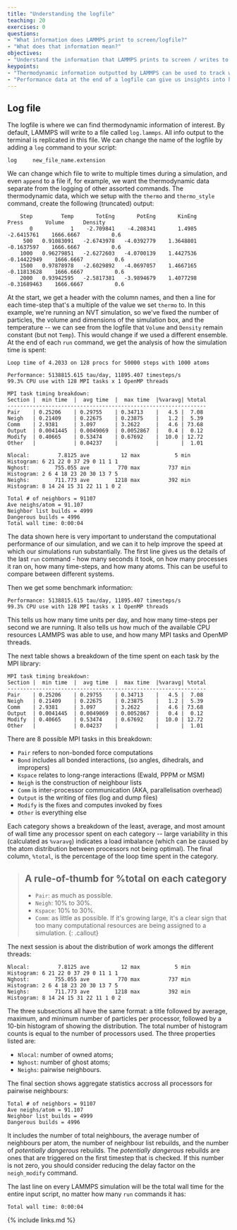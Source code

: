 ```yaml
---
title: "Understanding the logfile"
teaching: 20
exercises: 0
questions:
- "What information does LAMMPS print to screen/logfile?"
- "What does that information mean?"
objectives:
- "Understand the information that LAMMPS prints to screen / writes to the logfile before, during, and after a simulation."
keypoints:
- "Thermodynamic information outputted by LAMMPS can be used to track whether a simulations is running OK."
- "Performance data at the end of a logfile can give us insights into how to make a simulation faster."
---
```


## Log file

The logfile is where we can find thermodynamic information of interest.
By default, LAMMPS will write to a file called `log.lammps`.
All info output to the terminal is replicated in this file.
We can change the name of the logfile by adding a `log` command to your script:

```
log     new_file_name.extension
```

We can change which file to write to multiple times during a simulation, and even `append` to a file if, for example,
we want the thermodynamic data separate from the logging of other assorted commands.
The thermodynamic data, which we setup with the `thermo` and `thermo_style` command, create the following (truncated) output:

```
    Step         Temp       TotEng       PotEng       KinEng        Press       Volume      Density
       0            1    -2.709841    -4.208341       1.4985   -2.6415761    1666.6667          0.6
     500   0.91083091   -2.6743978   -4.0392779    1.3648801   -0.1637597    1666.6667          0.6
    1000   0.96279851   -2.6272603   -4.0700139    1.4427536  -0.14422949    1666.6667          0.6
    1500   0.97878978   -2.6029892   -4.0697057    1.4667165  -0.11813628    1666.6667          0.6
    2000   0.93942595   -2.5817381   -3.9894679    1.4077298  -0.31689463    1666.6667          0.6
```

At the start, we get a header with the column names, and then a line for each time-step that's a multiple of the value we set `thermo` to.
In this example, we're running an NVT simulation, so we've fixed the number of particles, the volume and dimensions of the simulation box, and the temperature
-- we can see from the logfile that `Volume` and `Density` remain constant (but not `Temp`).
This would change if we used a different ensemble.
At the end of each `run` command, we get the analysis of how the simulation time is spent:

```
Loop time of 4.2033 on 128 procs for 50000 steps with 1000 atoms

Performance: 5138815.615 tau/day, 11895.407 timesteps/s
99.3% CPU use with 128 MPI tasks x 1 OpenMP threads

MPI task timing breakdown:
Section |  min time  |  avg time  |  max time  |%varavg| %total
---------------------------------------------------------------
Pair    | 0.25206    | 0.29755    | 0.34713    |   4.5 |  7.08
Neigh   | 0.21409    | 0.22675    | 0.23875    |   1.2 |  5.39
Comm    | 2.9381     | 3.097      | 3.2622     |   4.6 | 73.68
Output  | 0.0041445  | 0.0049069  | 0.0052867  |   0.4 |  0.12
Modify  | 0.40665    | 0.53474    | 0.67692    |  10.0 | 12.72
Other   |            | 0.04237    |            |       |  1.01

Nlocal:         7.8125 ave          12 max           5 min
Histogram: 6 21 22 0 37 29 0 11 1 1
Nghost:        755.055 ave         770 max         737 min
Histogram: 2 6 4 18 23 20 30 13 7 5
Neighs:        711.773 ave        1218 max         392 min
Histogram: 8 14 24 15 31 22 11 1 0 2

Total # of neighbors = 91107
Ave neighs/atom = 91.107
Neighbor list builds = 4999
Dangerous builds = 4996
Total wall time: 0:00:04
```

The data shown here is very important to understand the computational performance of our simulation,
and we can it to help improve the speed at which our simulations run substantially.
The first line gives us the details of the last `run` command - how many seconds it took, on how many processes it ran on, how many time-steps, and how many atoms.
This can be useful to compare between different systems.

Then we get some benchmark information:

```
Performance: 5138815.615 tau/day, 11895.407 timesteps/s
99.3% CPU use with 128 MPI tasks x 1 OpenMP threads
```

This tells us how many time units per day, and how many time-steps per second we are running.
 It also tells us how much of the available CPU resources LAMMPS was able to use, and how many MPI tasks and OpenMP threads.

The next table shows a breakdown of the time spent on each task by the MPI library:

```
MPI task timing breakdown:
Section |  min time  |  avg time  |  max time  |%varavg| %total
---------------------------------------------------------------
Pair    | 0.25206    | 0.29755    | 0.34713    |   4.5 |  7.08
Neigh   | 0.21409    | 0.22675    | 0.23875    |   1.2 |  5.39
Comm    | 2.9381     | 3.097      | 3.2622     |   4.6 | 73.68
Output  | 0.0041445  | 0.0049069  | 0.0052867  |   0.4 |  0.12
Modify  | 0.40665    | 0.53474    | 0.67692    |  10.0 | 12.72
Other   |            | 0.04237    |            |       |  1.01
```

There are 8 possible MPI tasks in this breakdown:

 - `Pair` refers to non-bonded force computations
 - `Bond` includes all bonded interactions, (so angles, dihedrals, and impropers)
 - `Kspace` relates to long-range interactions (Ewald, PPPM or MSM)
 - `Neigh` is the construction of neighbour lists
 - `Comm` is inter-processor communication (AKA, parallelisation overhead)
 - `Output` is the writing of files (log and dump files)
 - `Modify` is the fixes and computes invoked by fixes
 - `Other` is everything else

Each category shows a breakdown of the least, average, and most amount of wall time any processor spent on each category
 -- large variability in this (calculated as `%varavg`) indicates a load imbalance (which can be caused by the atom distribution between processors not being optimal).
 The final column, `%total`, is the percentage of the loop time spent in the category.

> ## A rule-of-thumb for %total on each category
>   - `Pair`: as much as possible.
>   - `Neigh`: 10% to 30%.
>   - `Kspace`: 10% to 30%.
>   - `Comm`: as little as possible. If it's growing large, it's a clear sign that too many computational resources are being assigned to a simulation.
{: .callout}

The next session is about the distribution of work amongs the different threads:

```
Nlocal:         7.8125 ave          12 max           5 min
Histogram: 6 21 22 0 37 29 0 11 1 1
Nghost:        755.055 ave         770 max         737 min
Histogram: 2 6 4 18 23 20 30 13 7 5
Neighs:        711.773 ave        1218 max         392 min
Histogram: 8 14 24 15 31 22 11 1 0 2
```

The three subsections all have the same format: a title followed by average, maximum, and minimum number of particles per processor,
followed by a 10-bin histogram of showing the distribution.
The total number of histogram counts is equal to the number of processors used.
The three properties listed are:
 - `Nlocal`: number of owned atoms;
 - `Nghost`: number of ghost atoms;
 - `Neighs`: pairwise neighbours.


The final section shows aggregate statistics accross all processors for pairwise neighbours:

```
Total # of neighbors = 91107
Ave neighs/atom = 91.107
Neighbor list builds = 4999
Dangerous builds = 4996
```

It includes the number of total neighbours, the average number of neighbours per atom, the number of neighbour list rebuilds, and the number of _potentially dangerous_ rebuilds.
The _potentially dangerous_ rebuilds are ones that are triggered on the first timestep that is checked.
If this number is not zero, you should consider reducing the delay factor on the `neigh_modify` command.

The last line on every LAMMPS simulation will be the total wall time for the entire input script, no matter how many `run` commands it has:

```
Total wall time: 0:00:04
```

{% include links.md %}
